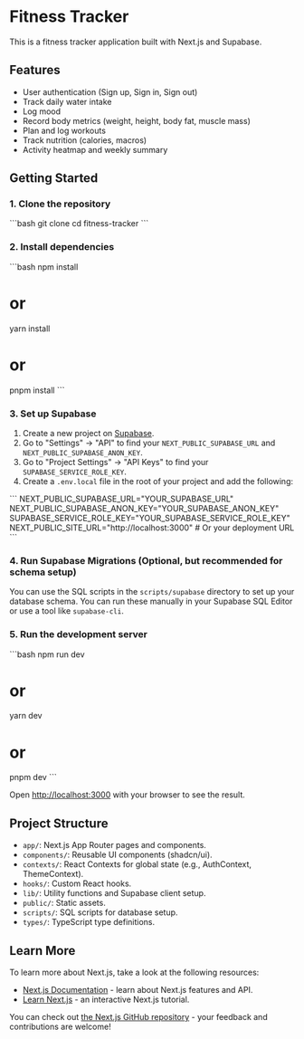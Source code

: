 # Fitness Tracker

This is a fitness tracker application built with Next.js and Supabase.

## Features

- User authentication (Sign up, Sign in, Sign out)
- Track daily water intake
- Log mood
- Record body metrics (weight, height, body fat, muscle mass)
- Plan and log workouts
- Track nutrition (calories, macros)
- Activity heatmap and weekly summary

## Getting Started

### 1. Clone the repository

\`\`\`bash
git clone <repository-url>
cd fitness-tracker
\`\`\`

### 2. Install dependencies

\`\`\`bash
npm install
# or
yarn install
# or
pnpm install
\`\`\`

### 3. Set up Supabase

1. Create a new project on [Supabase](https://supabase.com/).
2. Go to "Settings" -> "API" to find your `NEXT_PUBLIC_SUPABASE_URL` and `NEXT_PUBLIC_SUPABASE_ANON_KEY`.
3. Go to "Project Settings" -> "API Keys" to find your `SUPABASE_SERVICE_ROLE_KEY`.
4. Create a `.env.local` file in the root of your project and add the following:

\`\`\`
NEXT_PUBLIC_SUPABASE_URL="YOUR_SUPABASE_URL"
NEXT_PUBLIC_SUPABASE_ANON_KEY="YOUR_SUPABASE_ANON_KEY"
SUPABASE_SERVICE_ROLE_KEY="YOUR_SUPABASE_SERVICE_ROLE_KEY"
NEXT_PUBLIC_SITE_URL="http://localhost:3000" # Or your deployment URL
\`\`\`

### 4. Run Supabase Migrations (Optional, but recommended for schema setup)

You can use the SQL scripts in the `scripts/supabase` directory to set up your database schema.
You can run these manually in your Supabase SQL Editor or use a tool like `supabase-cli`.

### 5. Run the development server

\`\`\`bash
npm run dev
# or
yarn dev
# or
pnpm dev
\`\`\`

Open [http://localhost:3000](http://localhost:3000) with your browser to see the result.

## Project Structure

- `app/`: Next.js App Router pages and components.
- `components/`: Reusable UI components (shadcn/ui).
- `contexts/`: React Contexts for global state (e.g., AuthContext, ThemeContext).
- `hooks/`: Custom React hooks.
- `lib/`: Utility functions and Supabase client setup.
- `public/`: Static assets.
- `scripts/`: SQL scripts for database setup.
- `types/`: TypeScript type definitions.

## Learn More

To learn more about Next.js, take a look at the following resources:

- [Next.js Documentation](https://nextjs.org/docs) - learn about Next.js features and API.
- [Learn Next.js](https://nextjs.org/learn) - an interactive Next.js tutorial.

You can check out [the Next.js GitHub repository](https://github.com/vercel/next.js/) - your feedback and contributions are welcome!
